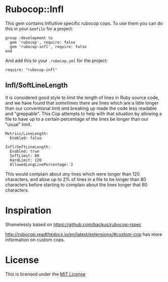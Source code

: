 # Rubocop::Infl

This gem contains Influitive specific rubocop cops. To use them you can do this
in your `Gemfile` for a project:

    group :development to
      gem 'rubocop', require: false
      gem 'rubocop-infl', require: false
    end

And add this to your `.rubocop.yml` for the project:

    require: "rubocop-infl"

## Infl/SoftLineLength

It is considered good style to limit the length of lines in Ruby source code,
and we have found that *sometimes* there are lines which are a little longer
than our conventional limit and breaking up made the code less readable and
"greppable".  This Cop attempts to help with that situation by allowing a file
to have up to a certain percentage of the lines be longer than our "usual"
limit.

    Metrics/LineLength:
      Enabled: false

    Infl/SoftLineLength:
      Enabled: true
      SoftLimit: 80
      HardLimit: 120
      AllowedLongLinePercentage: 2

This would complain about *any* lines which were longer than 120 characters,
and allow up to 2% of lines in a file to be longer than 80 characters
before starting to complain about the lines longer that 80 characters.

# Inspiration

Shamelessly based on https://github.com/backus/rubocop-rspec

http://rubocop.readthedocs.io/en/latest/extensions/#custom-cop has more
information on custom cops.

# License

This is licensed under the [MIT License](./LICENSE.txt)
